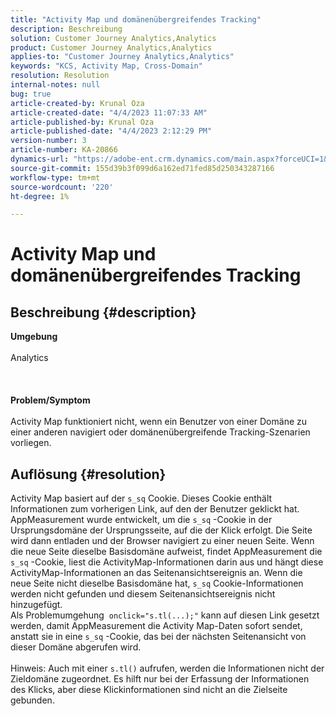 ```yaml
---
title: "Activity Map und domänenübergreifendes Tracking"
description: Beschreibung
solution: Customer Journey Analytics,Analytics
product: Customer Journey Analytics,Analytics
applies-to: "Customer Journey Analytics,Analytics"
keywords: "KCS, Activity Map, Cross-Domain"
resolution: Resolution
internal-notes: null
bug: true
article-created-by: Krunal Oza
article-created-date: "4/4/2023 11:07:33 AM"
article-published-by: Krunal Oza
article-published-date: "4/4/2023 2:12:29 PM"
version-number: 3
article-number: KA-20866
dynamics-url: "https://adobe-ent.crm.dynamics.com/main.aspx?forceUCI=1&pagetype=entityrecord&etn=knowledgearticle&id=62ab09e3-d8d2-ed11-a7c7-6045bd006b4b"
source-git-commit: 155d39b3f099d6a162ed71fed85d250343287166
workflow-type: tm+mt
source-wordcount: '220'
ht-degree: 1%

---
```


# Activity Map und domänenübergreifendes Tracking

## Beschreibung {#description}

<b>Umgebung</b><br><br>Analytics<br><br> <br><br><b>Problem/Symptom</b><br><br>Activity Map funktioniert nicht, wenn ein Benutzer von einer Domäne zu einer anderen navigiert oder domänenübergreifende Tracking-Szenarien vorliegen.<br>

## Auflösung {#resolution}

Activity Map basiert auf der `s_sq` Cookie. Dieses Cookie enthält Informationen zum vorherigen Link, auf den der Benutzer geklickt hat.<br>AppMeasurement wurde entwickelt, um die `s_sq` -Cookie in der Ursprungsdomäne der Ursprungsseite, auf die der Klick erfolgt. Die Seite wird dann entladen und der Browser navigiert zu einer neuen Seite. Wenn die neue Seite dieselbe Basisdomäne aufweist, findet AppMeasurement die `s_sq` -Cookie, liest die ActivityMap-Informationen darin aus und hängt diese ActivityMap-Informationen an das Seitenansichtsereignis an. Wenn die neue Seite nicht dieselbe Basisdomäne hat, `s_sq` Cookie-Informationen werden nicht gefunden und diesem Seitenansichtsereignis nicht hinzugefügt.<br>Als Problemumgehung  `onclick="s.tl(...);"` kann auf diesen Link gesetzt werden, damit AppMeasurement die Activity Map-Daten sofort sendet, anstatt sie in eine `s_sq` -Cookie, das bei der nächsten Seitenansicht von dieser Domäne abgerufen wird.<br> <br>Hinweis: Auch mit einer `s.tl()` aufrufen, werden die Informationen nicht der Zieldomäne zugeordnet. Es hilft nur bei der Erfassung der Informationen des Klicks, aber diese Klickinformationen sind nicht an die Zielseite gebunden.<br>



